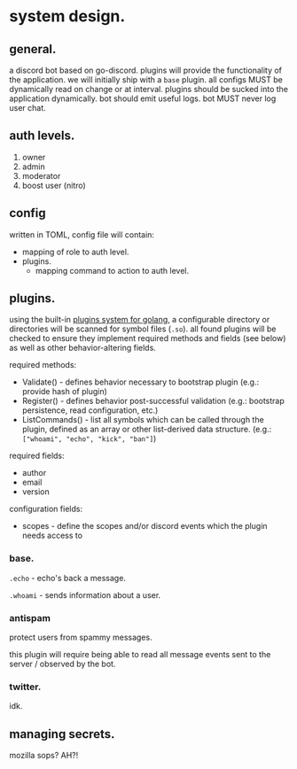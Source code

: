 # system design.

## general.

a discord bot based on go-discord. plugins will provide the functionality of the application. we will initially ship with a `base` plugin. all configs MUST be dynamically read on change or at interval. plugins should be sucked into the application dynamically. bot should emit useful logs. bot MUST never log user chat.

## auth levels.

1. owner
1. admin
1. moderator
1. boost user (nitro)

## config

written in TOML, config file will contain:

- mapping of role to auth level.
- plugins.
  - mapping command to action to auth level.

## plugins.

using the built-in [plugins system for golang](https://golang.org/pkg/plugin/), a configurable directory or directories will be scanned for symbol files (`.so`). all found plugins will be checked to ensure they implement required methods and fields (see below) as well as other behavior-altering fields.

required methods:

- Validate() - defines behavior necessary to bootstrap plugin (e.g.: provide hash of plugin)
- Register() - defines behavior post-successful validation (e.g.: bootstrap persistence, read configuration, etc.)
- ListCommands() - list all symbols which can be called through the plugin, defined as an array or other list-derived data structure. (e.g.: `["whoami", "echo", "kick", "ban"]`)

required fields:

- author
- email
- version

configuration fields:

- scopes - define the scopes and/or discord events which the plugin needs access to

### base.

`.echo` - echo's back a message.

`.whoami` - sends information about a user.

### antispam

protect users from spammy messages.

this plugin will require being able to read all message events sent to the server / observed by the bot.

### twitter.

idk.

## managing secrets.

mozilla sops? AH?!
